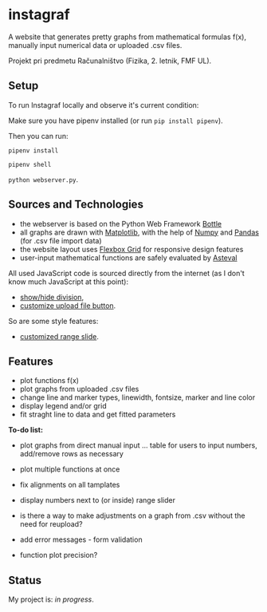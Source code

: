 # instagraf

A website that generates pretty graphs from mathematical formulas f(x), manually input numerical data or uploaded .csv files.

Projekt pri predmetu Računalništvo (Fizika, 2. letnik, FMF UL).

## Setup
To run Instagraf locally and observe it's current condition:

Make sure you have pipenv installed (or run `pip install pipenv`). 

Then you can run:

`pipenv install`

`pipenv shell`

`python webserver.py`.

## Sources and Technologies
* the webserver is based on the Python Web Framework [Bottle](https://bottlepy.org/docs/dev/)
* all graphs are drawn with [Matplotlib](https://matplotlib.org/3.1.0/index.html), with the help of [Numpy](https://numpy.org/doc/stable/) and [Pandas](https://pandas.pydata.org/) (for .csv file import data)
* the website layout uses [Flexbox Grid](http://flexboxgrid.com/) for responsive design features
* user-input mathematical functions are safely evaluated by [Asteval](https://newville.github.io/asteval/)

All used JavaScript code is sourced directly from the internet (as I don't know much JavaScript at this point):
* [show/hide division](http://jsfiddle.net/mithunsatheesh/wwcRr/),
* [customize upload file button](https://stackoverflow.com/questions/41542845/how-to-display-file-name-for-custom-styled-input-file-using-jquery).

So are some style features:
* [customized range slide](https://www.w3schools.com/howto/howto_js_rangeslider.asp).

## Features
* plot functions f(x)
* plot graphs from uploaded .csv files
* change line and marker types, linewidth, fontsize, marker and line color
* display legend and/or grid
* fit straght line to data and get fitted parameters

**To-do list:**
* plot graphs from direct manual input ... table for users to input numbers, add/remove rows as necessary
* plot multiple functions at once

* fix alignments on all tamplates
* display numbers next to (or inside) range slider
* is there a way to make adjustments on a graph from .csv without the need for reupload?
* add error messages - form validation
* function plot precision?

## Status
My project is: _in progress_.
